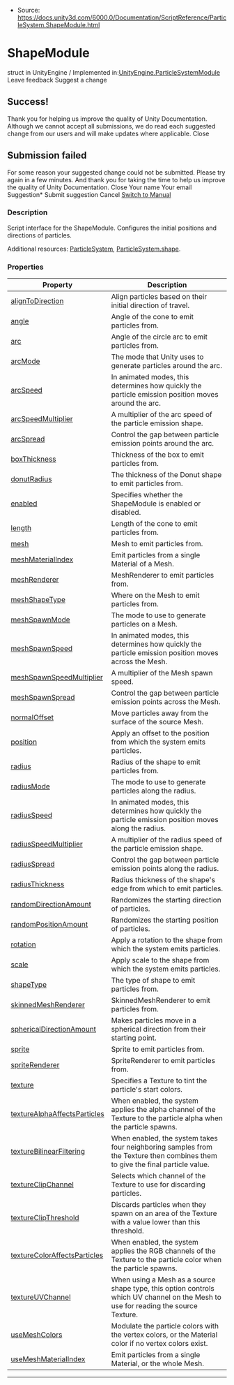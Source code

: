 * Source: https://docs.unity3d.com/6000.0/Documentation/ScriptReference/ParticleSystem.ShapeModule.html

# ShapeModule
struct in UnityEngine
/
Implemented in:[UnityEngine.ParticleSystemModule](https://docs.unity3d.com/6000.0/Documentation/ScriptReference/UnityEngine.ParticleSystemModule.html)
Leave feedback
Suggest a change
## Success!
Thank you for helping us improve the quality of Unity Documentation. Although we cannot accept all submissions, we do read each suggested change from our users and will make updates where applicable.
Close
## Submission failed
For some reason your suggested change could not be submitted. Please <a>try again</a> in a few minutes. And thank you for taking the time to help us improve the quality of Unity Documentation.
Close
Your name Your email Suggestion* Submit suggestion
Cancel
[Switch to Manual](https://docs.unity3d.com/6000.0/Documentation/Manual/class-ParticleSystem.html "Go to ParticleSystem Component in the Manual")
### Description
Script interface for the ShapeModule.
Configures the initial positions and directions of particles.  
  
Additional resources: [ParticleSystem](https://docs.unity3d.com/6000.0/Documentation/ScriptReference/ParticleSystem.html), [ParticleSystem.shape](https://docs.unity3d.com/6000.0/Documentation/ScriptReference/ParticleSystem-shape.html).
### Properties
Property | Description  
---|---  
[alignToDirection](https://docs.unity3d.com/6000.0/Documentation/ScriptReference/ParticleSystem.ShapeModule-alignToDirection.html) | Align particles based on their initial direction of travel.  
[angle](https://docs.unity3d.com/6000.0/Documentation/ScriptReference/ParticleSystem.ShapeModule-angle.html) | Angle of the cone to emit particles from.  
[arc](https://docs.unity3d.com/6000.0/Documentation/ScriptReference/ParticleSystem.ShapeModule-arc.html) | Angle of the circle arc to emit particles from.  
[arcMode](https://docs.unity3d.com/6000.0/Documentation/ScriptReference/ParticleSystem.ShapeModule-arcMode.html) | The mode that Unity uses to generate particles around the arc.  
[arcSpeed](https://docs.unity3d.com/6000.0/Documentation/ScriptReference/ParticleSystem.ShapeModule-arcSpeed.html) | In animated modes, this determines how quickly the particle emission position moves around the arc.  
[arcSpeedMultiplier](https://docs.unity3d.com/6000.0/Documentation/ScriptReference/ParticleSystem.ShapeModule-arcSpeedMultiplier.html) | A multiplier of the arc speed of the particle emission shape.  
[arcSpread](https://docs.unity3d.com/6000.0/Documentation/ScriptReference/ParticleSystem.ShapeModule-arcSpread.html) | Control the gap between particle emission points around the arc.  
[boxThickness](https://docs.unity3d.com/6000.0/Documentation/ScriptReference/ParticleSystem.ShapeModule-boxThickness.html) | Thickness of the box to emit particles from.  
[donutRadius](https://docs.unity3d.com/6000.0/Documentation/ScriptReference/ParticleSystem.ShapeModule-donutRadius.html) | The thickness of the Donut shape to emit particles from.  
[enabled](https://docs.unity3d.com/6000.0/Documentation/ScriptReference/ParticleSystem.ShapeModule-enabled.html) | Specifies whether the ShapeModule is enabled or disabled.  
[length](https://docs.unity3d.com/6000.0/Documentation/ScriptReference/ParticleSystem.ShapeModule-length.html) | Length of the cone to emit particles from.  
[mesh](https://docs.unity3d.com/6000.0/Documentation/ScriptReference/ParticleSystem.ShapeModule-mesh.html) | Mesh to emit particles from.  
[meshMaterialIndex](https://docs.unity3d.com/6000.0/Documentation/ScriptReference/ParticleSystem.ShapeModule-meshMaterialIndex.html) | Emit particles from a single Material of a Mesh.  
[meshRenderer](https://docs.unity3d.com/6000.0/Documentation/ScriptReference/ParticleSystem.ShapeModule-meshRenderer.html) | MeshRenderer to emit particles from.  
[meshShapeType](https://docs.unity3d.com/6000.0/Documentation/ScriptReference/ParticleSystem.ShapeModule-meshShapeType.html) | Where on the Mesh to emit particles from.  
[meshSpawnMode](https://docs.unity3d.com/6000.0/Documentation/ScriptReference/ParticleSystem.ShapeModule-meshSpawnMode.html) | The mode to use to generate particles on a Mesh.  
[meshSpawnSpeed](https://docs.unity3d.com/6000.0/Documentation/ScriptReference/ParticleSystem.ShapeModule-meshSpawnSpeed.html) | In animated modes, this determines how quickly the particle emission position moves across the Mesh.  
[meshSpawnSpeedMultiplier](https://docs.unity3d.com/6000.0/Documentation/ScriptReference/ParticleSystem.ShapeModule-meshSpawnSpeedMultiplier.html) | A multiplier of the Mesh spawn speed.  
[meshSpawnSpread](https://docs.unity3d.com/6000.0/Documentation/ScriptReference/ParticleSystem.ShapeModule-meshSpawnSpread.html) | Control the gap between particle emission points across the Mesh.  
[normalOffset](https://docs.unity3d.com/6000.0/Documentation/ScriptReference/ParticleSystem.ShapeModule-normalOffset.html) | Move particles away from the surface of the source Mesh.  
[position](https://docs.unity3d.com/6000.0/Documentation/ScriptReference/ParticleSystem.ShapeModule-position.html) | Apply an offset to the position from which the system emits particles.  
[radius](https://docs.unity3d.com/6000.0/Documentation/ScriptReference/ParticleSystem.ShapeModule-radius.html) | Radius of the shape to emit particles from.  
[radiusMode](https://docs.unity3d.com/6000.0/Documentation/ScriptReference/ParticleSystem.ShapeModule-radiusMode.html) | The mode to use to generate particles along the radius.  
[radiusSpeed](https://docs.unity3d.com/6000.0/Documentation/ScriptReference/ParticleSystem.ShapeModule-radiusSpeed.html) | In animated modes, this determines how quickly the particle emission position moves along the radius.  
[radiusSpeedMultiplier](https://docs.unity3d.com/6000.0/Documentation/ScriptReference/ParticleSystem.ShapeModule-radiusSpeedMultiplier.html) | A multiplier of the radius speed of the particle emission shape.  
[radiusSpread](https://docs.unity3d.com/6000.0/Documentation/ScriptReference/ParticleSystem.ShapeModule-radiusSpread.html) | Control the gap between particle emission points along the radius.  
[radiusThickness](https://docs.unity3d.com/6000.0/Documentation/ScriptReference/ParticleSystem.ShapeModule-radiusThickness.html) | Radius thickness of the shape's edge from which to emit particles.  
[randomDirectionAmount](https://docs.unity3d.com/6000.0/Documentation/ScriptReference/ParticleSystem.ShapeModule-randomDirectionAmount.html) | Randomizes the starting direction of particles.  
[randomPositionAmount](https://docs.unity3d.com/6000.0/Documentation/ScriptReference/ParticleSystem.ShapeModule-randomPositionAmount.html) | Randomizes the starting position of particles.  
[rotation](https://docs.unity3d.com/6000.0/Documentation/ScriptReference/ParticleSystem.ShapeModule-rotation.html) | Apply a rotation to the shape from which the system emits particles.  
[scale](https://docs.unity3d.com/6000.0/Documentation/ScriptReference/ParticleSystem.ShapeModule-scale.html) | Apply scale to the shape from which the system emits particles.  
[shapeType](https://docs.unity3d.com/6000.0/Documentation/ScriptReference/ParticleSystem.ShapeModule-shapeType.html) | The type of shape to emit particles from.  
[skinnedMeshRenderer](https://docs.unity3d.com/6000.0/Documentation/ScriptReference/ParticleSystem.ShapeModule-skinnedMeshRenderer.html) | SkinnedMeshRenderer to emit particles from.  
[sphericalDirectionAmount](https://docs.unity3d.com/6000.0/Documentation/ScriptReference/ParticleSystem.ShapeModule-sphericalDirectionAmount.html) | Makes particles move in a spherical direction from their starting point.  
[sprite](https://docs.unity3d.com/6000.0/Documentation/ScriptReference/ParticleSystem.ShapeModule-sprite.html) | Sprite to emit particles from.  
[spriteRenderer](https://docs.unity3d.com/6000.0/Documentation/ScriptReference/ParticleSystem.ShapeModule-spriteRenderer.html) | SpriteRenderer to emit particles from.  
[texture](https://docs.unity3d.com/6000.0/Documentation/ScriptReference/ParticleSystem.ShapeModule-texture.html) | Specifies a Texture to tint the particle's start colors.  
[textureAlphaAffectsParticles](https://docs.unity3d.com/6000.0/Documentation/ScriptReference/ParticleSystem.ShapeModule-textureAlphaAffectsParticles.html) | When enabled, the system applies the alpha channel of the Texture to the particle alpha when the particle spawns.  
[textureBilinearFiltering](https://docs.unity3d.com/6000.0/Documentation/ScriptReference/ParticleSystem.ShapeModule-textureBilinearFiltering.html) | When enabled, the system takes four neighboring samples from the Texture then combines them to give the final particle value.  
[textureClipChannel](https://docs.unity3d.com/6000.0/Documentation/ScriptReference/ParticleSystem.ShapeModule-textureClipChannel.html) | Selects which channel of the Texture to use for discarding particles.  
[textureClipThreshold](https://docs.unity3d.com/6000.0/Documentation/ScriptReference/ParticleSystem.ShapeModule-textureClipThreshold.html) | Discards particles when they spawn on an area of the Texture with a value lower than this threshold.  
[textureColorAffectsParticles](https://docs.unity3d.com/6000.0/Documentation/ScriptReference/ParticleSystem.ShapeModule-textureColorAffectsParticles.html) | When enabled, the system applies the RGB channels of the Texture to the particle color when the particle spawns.  
[textureUVChannel](https://docs.unity3d.com/6000.0/Documentation/ScriptReference/ParticleSystem.ShapeModule-textureUVChannel.html) | When using a Mesh as a source shape type, this option controls which UV channel on the Mesh to use for reading the source Texture.  
[useMeshColors](https://docs.unity3d.com/6000.0/Documentation/ScriptReference/ParticleSystem.ShapeModule-useMeshColors.html) | Modulate the particle colors with the vertex colors, or the Material color if no vertex colors exist.  
[useMeshMaterialIndex](https://docs.unity3d.com/6000.0/Documentation/ScriptReference/ParticleSystem.ShapeModule-useMeshMaterialIndex.html) | Emit particles from a single Material, or the whole Mesh.  
* * *
